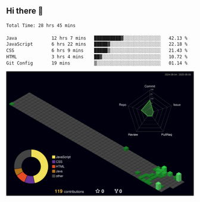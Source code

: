 ## Hi there 👋

<!--
**CereenaG/CereenaG** is a ✨ _special_ ✨ repository because its `README.md` (this file) appears on your GitHub profile.

Here are some ideas to get you started:

- 🔭 I’m currently working on ...
- 🌱 I’m currently learning ...
- 👯 I’m looking to collaborate on ...
- 🤔 I’m looking for help with ...
- 💬 Ask me about ...
- 📫 How to reach me: ...
- 😄 Pronouns: ...
- ⚡ Fun fact: ...

 🌱I'm currently learning Java for backend development along with frontend technologies.-->
 
<!--START_SECTION:waka-->

```txt
Total Time: 28 hrs 45 mins

Java             12 hrs 7 mins   ██████████▓░░░░░░░░░░░░░░   42.13 %
JavaScript       6 hrs 22 mins   █████▓░░░░░░░░░░░░░░░░░░░   22.18 %
CSS              6 hrs 9 mins    █████▒░░░░░░░░░░░░░░░░░░░   21.43 %
HTML             3 hrs 4 mins    ██▓░░░░░░░░░░░░░░░░░░░░░░   10.72 %
Git Config       19 mins         ▒░░░░░░░░░░░░░░░░░░░░░░░░   01.14 %
```

<!--END_SECTION:waka-->
![](./profile-3d-contrib/profile-night-green.svg)
